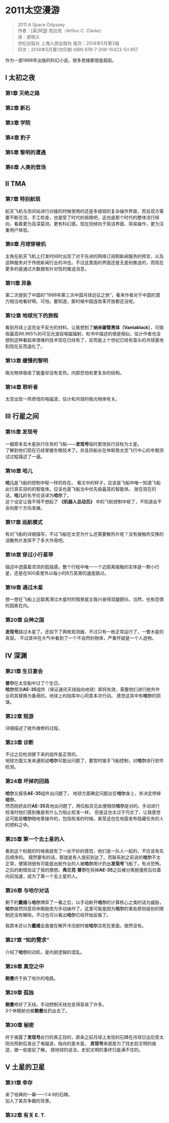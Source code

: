 # 2011太空漫游

> 2011 A Space Odyssey  
> 作者：[英]阿瑟·克拉克（Arthur C. Clarke）  
> 译：郝明义  
> 世纪出版社 上海人民出版社
> 版次：2014年5月第2版  
> 印次：2014年5月第1次印刷
> ISBN 978-7-208-10423-5/I.957

作为一部1968年出版的科幻小说，很多思维都很是超前。

## I 太初之夜

### 第1章 灭绝之路

### 第2章 新石

### 第3章 学院

### 第4章 豹子

### 第5章 黎明的遭遇

### 第6章 人类的登场

## II TMA

### 第7章 特别航班

航天飞机与空间站进行对接的时候使用的还是多按钮的复杂操作界面，而且双方需要不断交流、手工检查，也是受了时代的局限吧，这也是那个时代的整体流行倾向，看着更为高深莫测，更有科幻感。现在则倾向于简洁界面、简易操作，更为注重用户体验。

### 第9章 月球穿棱机

主角在航天飞机上打发时间时出现了对于先进的网络订阅制新闻服务的预言，以及这种服务对于传统新闻行业的冲击。不过这里面的界面还是无差别推送的，而现在更多的是通过大数据有针对性的推送消息。

### 第11章 异象

第二次提到了中国的“1988年第三次中国月球远征之旅”，看来作者对于中国的潜力相当地看好啊。可怕，要知道，那时候中国连改革开放都还没呢。

### 第12章 地球光下的旅程

看到月球上这完全不反光的材料，让我想到了**纳米碳管黑体（Vantablack）**，可吸收最高99.965%的可见光波段电磁辐射，和书中描述的很是相似，估计作者也没想到这种看起来很难的技术现在已经有了，反而是上个世纪已经有苗头的月球基地到现在反而退化了。

### 第13章 缓慢的黎明

吸光物体吸收了能量却没有变热，内部恐怕有更复杂的结构。

### 第14章 聆听者

太空出现一阵奇怪的电磁波，估计和月球的吸光物体有关。

## III 行星之间

### 第15章 发现号

一艘原本去木星执行任务的飞船——**发现号**临时更改执行目标为土星。  
了解到他们现在已经掌握冬眠技术了。并且将船长在休斯敦太空飞行中心的冬眠测试过程描述了一遍。

### 第16章 哈儿

**哈儿**是飞船的控制中枢一样的存在。
看文中的样子，应该是飞船中唯一知道飞船此行真实目的的智能体。应该也是飞船当中优先级最高的智能体。
放在现在的话，**哈儿**的名字应该译为**哈尔**了。  
这个设定让我不得不想起了 **《机器人总动员》** 中的飞航控制中枢了，不知道会不会向那个方向发展。

### 第17章 巡航模式

有对飞船的详细描写，不过飞船在太空为什么还需要散热片呢？没有接触热交换的话散热片发挥不了多大作用吧。

### 第18章 穿过小行星带

描述中透露着浓浓的孤独感。整个行程中唯一一个近距离接触的实体是一颗小行星，还是在900英里外以每小时8万英里的速度路过。

### 第19章 通过木星

想一想在飞船上近距离滑过木星时的情景就主我兴奋得双腿颤抖。当然，也有恐慎的因素在内。

### 第20章 众神之国

**发现号**路过木星了。还投下了两枚观测器，不过只有一枚正常运行了，一瞥木星的真容。
不过其中在大气中看到了一个不自然的物体，严重怀疑是一个人造物。

## IV 深渊

### 第21章 生日宴会

**普尔**在太空船中过了个生日。  
**哈尔**预测**AE-35**组件（保证通讯天线指向地球）即将失效，需要他们进行舱外作业将其替换为备用的。地球上的指挥中心同意本次行动。
感觉这其中有**哈尔**的阴谋。

### 第22章 短游

详细描述了舱外维修的过程。

### 第23章 诊断

不过之后检测换下来的组件是正常的。  
地球方面又发来通知说**哈尔**可能出问题了，要暂时接手飞船控制，对**哈尔**进行软件检测。

### 第24章 坏掉的回路

**哈尔**又报告**AE-35**组件出问题了。
地球方面确定问题出在**哈尔**身上，并决定停掉**哈尔**。  
然而刚好此时**AE-35**真地出问题了，两位船员见此便相信**哈尔**是对的。手动进行校准时他们感到像是有什么力阻止校准一样。
但是这也太过于巧合了，让我感觉这可能是**哈尔**暗地里操作的，包括校准的时候。甚至这也在地面发布隐藏任务的人的预料之中。

### 第25章 第一个去土星的人

看到这个标题的时候我就有了一丝不妙的感觉，他们是一队人一起的，不应该有先后顺序的。
既然要有的话，那就是有人提前到达了。而联系到之前说的**哈尔**不太正常，便猜测很有可能是出舱作业的人被**哈尔**用计扔出**发现号**飞船了。有点恐怖。  
之后的剧情验证了我的猜想。**弗兰克·普尔**在拆掉**AE-35**之后被分离舱撞死后拉着向前加速，成为了第一个去土星的人。

### 第26章 与哈尔对话

剩下的**戴维**与**哈尔**博弈了一番之后，以手动断开**哈尔**的计算核心之类的话为威胁，**哈尔**居然同意将休眠舱改为手动操作了。这里可能是因为**哈尔**的某些原则级别的限制还没有解除。不过也可以看出**哈尔**已经开始反叛了。

我原本还以为**戴维**会直接在解开冷冻舱时被**哈尔**冻死在里面，居然没有。

### 第27章 “知的需求”

介绍了**哈尔**的动机，是内部逻辑的混乱。

### 第28章 真空之中

**鲍曼**终于拆了哈尔的电路。

### 第29章 孤独

**鲍曼**修好了天线，手动控制天线也变得容易了许多。  
3个休眠舱也被**鲍曼**给扔出去了。

### 第30章 秘密

终于揭露了**发现号**此行的真正目的，原来之前月球上发现的石碑在月球日出后受太阳光照射后发出了电磁波，指向的是木星。
**发现号**来就是为了找史前文明的痕迹，做一些提前了解。
按地球的说法，史前文明的事终归是满不住的。

## V 土星的卫星

### 第31章 幸存

来了经典的一幕——1:4:9的石碑。  
加入了美苏争霸的背景。

### 第32章 有关 E. T.
